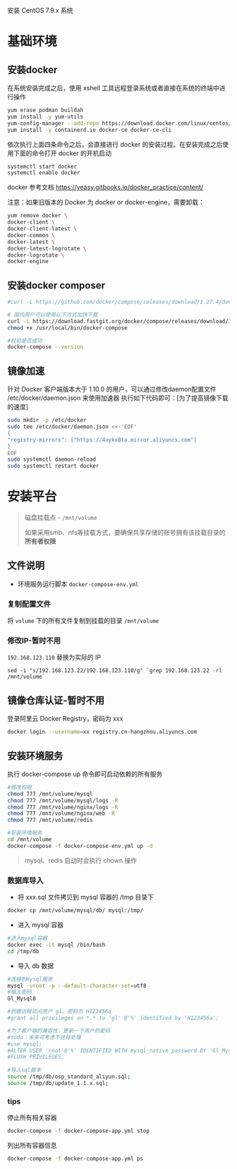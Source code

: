 安装 CentOS 7.9.x 系统

# 基础环境

## 安装docker
在系统安装完成之后，使用 xshell 工具远程登录系统或者直接在系统的终端中进行操作
```bash
yum erase podman buildah
yum install -y yum-utils
yum-config-manager --add-repo https://download.docker.com/linux/centos/docker-ce.repo
yum install -y containerd.io docker-ce docker-ce-cli
```

依次执行上面四条命令之后，会直接进行 docker 的安装过程。在安装完成之后使用下面的命令打开 docker 的开机启动

```bash
systemctl start docker
systemctl enable docker
```


docker 参考文档 https://yeasy.gitbooks.io/docker_practice/content/



注意：如果旧版本的 Docker 为 docker or docker-engine，需要卸载：

```bash
yum remove docker \
docker-client \
docker-client-latest \
docker-common \
docker-latest \
docker-latest-logrotate \
docker-logrotate \
docker-engine
```



## 安装docker composer 

```bash
#curl -L https://github.com/docker/compose/releases/download/1.27.4/docker-compose-`uname -s`-`uname -m` > /usr/local/bin/docker-compose

# 国内用户可以使用以下方式加快下载
curl -L https://download.fastgit.org/docker/compose/releases/download/1.27.4/docker-compose-`uname -s`-`uname -m` > /usr/local/bin/docker-compose
chmod +x /usr/local/bin/docker-compose

#校验是否成功
docker-compose --version
```



## 镜像加速

针对 Docker 客户端版本大于 1.10.0 的用户，可以通过修改daemon配置文件 /etc/docker/daemon.json 来使用加速器
执行如下代码即可：[为了提高镜像下载的速度]

```bash
sudo mkdir -p /etc/docker
sudo tee /etc/docker/daemon.json <<-'EOF'
{
"registry-mirrors": ["https://4uykx8ta.mirror.aliyuncs.com"]
}
EOF
sudo systemctl daemon-reload
sudo systemctl restart docker
```


# 安装平台

> 磁盘挂载点 - `/mnt/volume`
>
> 如果采用smb、nfs等挂载方式，要确保共享存储的账号拥有该挂载目录的**所有者权限**

## 文件说明

- 环境服务运行脚本 `docker-compose-env.yml`



### 复制配置文件

将 `volume` 下的所有文件复制到挂载的目录 `/mnt/volume`



### 修改IP-暂时不用

`192.168.123.110` 替换为实际的 IP

```
sed -i "s/192.168.123.22/192.168.123.110/g" `grep 192.168.123.22 -rl /mnt/volume`
```



## 镜像仓库认证-暂时不用

登录阿里云 Docker Registry，密码为 xxx

```bash
docker login --username=xx registry.cn-hangzhou.aliyuncs.com
```



## 安装环境服务

执行 docker-compose up 命令即可启动依赖的所有服务

```bash
#修改权限
chmod 777 /mnt/volume/mysql
chmod 777 /mnt/volume/mysql/logs -R
chmod 777 /mnt/volume/nginx/logs -R
chmod 777 /mnt/volume/nginx/web -R
chmod 777 /mnt/volume/redis

#安装环境服务
cd /mnt/volume
docker-compose -f docker-compose-env.yml up -d
```

> mysql、redis 启动时会执行 chown 操作



### 数据库导入

- 将 xxx.sql 文件拷贝到 mysql 容器的 /tmp 目录下

```bash
docker cp /mnt/volume/mysql/db/ mysql:/tmp/
```

- 进入 mysql 容器

```bash
#进入mysql容器
docker exec -it mysql /bin/bash
cd /tmp/db
```

- 导入 db 数据

```bash
#连接到mysql服务
mysql -uroot -p --default-character-set=utf8
#输入密码 
Gl_Mysql8

#创建远程访问用户 gl，密码为 H123456a
#grant all privileges on *.* to 'gl' @'%' identified by 'H123456a';

#为了客户端的兼容性，更新一下用户的密码
#todo：未来可考虑不这样处理
#use mysql;
#ALTER USER 'root'@'%' IDENTIFIED WITH mysql_native_password BY 'Gl_Mysql8';  
#FLUSH PRIVILEGES;
 
#导入sql脚本
source /tmp/db/osp_standard_aliyun.sql;
source /tmp/db/update_1.1.x.sql;
```


### **tips**

停止所有相关容器

```bash
docker-compose -f docker-compose-app.yml stop
```

列出所有容器信息

```bash
docker-compose -f docker-compose-app.yml ps
```

